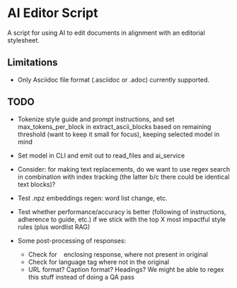
# AI Editor Script

A script for using AI to edit documents in alignment with an editorial stylesheet.

## Limitations

* Only Asciidoc file format (.asciidoc or .adoc) currently supported.

## TODO

* Tokenize style guide and prompt instructions, and set max_tokens_per_block in extract_ascii_blocks based on remaining threshold (want to keep it small for focus), keeping selected model in mind

* Set model in CLI and emit out to read_files and ai_service

* Consider: for making text replacements, do we want to use regex search in combination with index tracking (the latter b/c there could be identical text blocks)?

* Test .npz embeddings regen: word list change, etc.

* Test whether performance/accuracy is better (following of instructions, adherence to guide, etc.) if we stick with the top X most impactful style rules (plus wordlist RAG)

* Some post-processing of responses:
  * Check for ``` ``` enclosing response, where not present in original
  * Check for language tag where not in the original
  * URL format? Caption format? Headings? We might be able to regex this stuff instead of doing a QA pass 
